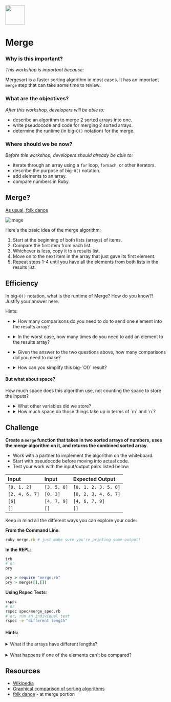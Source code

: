 <img src="https://cloud.githubusercontent.com/assets/6520345/22489560/f791fe8a-e7cc-11e6-9a84-40c8aa1311da.png" width="60">

# Merge


### Why is this important?
<!-- framing the "why" in big-picture/real world examples -->
*This workshop is important because:*

Mergesort is a faster sorting algorithm in most cases. It has an important `merge` step that can take some time to review.

### What are the objectives?
<!-- specific/measurable goal for students to achieve -->
*After this workshop, developers will be able to:*

- describe an algorithm to merge 2 sorted arrays into one.
- write pseudocode and code for merging 2 sorted arrays.
- determine the runtime (in big-`O()` notation) for the merge.

### Where should we be now?
<!-- call out the skills that are prerequisites -->
*Before this workshop, developers should already be able to:*

- iterate through an array using a `for` loop, `forEach`, or other iterators.
- describe the purpose of big-`O()` notation.
- add elements to an array.
- compare numbers in Ruby.

## Merge?
[As usual, folk dance](https://youtu.be/XaqR3G_NVoo?t=204)

![image](https://media.giphy.com/media/1161BCev99OuRi/giphy.gif)


Here's the basic idea of the merge algorithm:

1. Start at the beginning of both lists (arrays) of items.
2. Compare the first item from each list.
3. Whichever is less, copy it to a results list.
4. Move on to the next item in the array that just gave its first element.
5. Repeat steps 1-4 until you have all the elements from both lists in the results list.


## Efficiency

In big-`O()` notation, what is the runtime of Merge? How do you know?! Justify your answer here.

Hints:
  * <details><summary> How many comparisons do you need to do to send one element into the results array?</summary>
    It varies. Sometimes a number gets compared to multiple other numbers.  
  </details>

  * <details><summary>In the worst case, how many times do you need to add an element to the results array?</summary>
    You will always need to add to the array exactly `m + n` times, if one array's size is `m` and the other is `n`.  
  </details>

  * <details><summary>Given the answer to the two questions above, how many comparisons did you need to make?</summary>
    Every time you made 1 comparison, you added 1 thing to the array. To get all the numbers from both arrays, you had to do this `n+m` times.  That makes this algorithm `O(n + m)`.
  </details>

  * <details><summary>How can you simplify this big-`O()` result?</summary>
    You can use a trick to make this simpler:

    - say the larger array's size is `n`
    - we know the smaller array size (`m`) is less than or equal to `n`
    - since big-`O()` overestimates, we can convert `O(m + n)` to `O(n + n)`
    - simplify further to get  `O(n)`
  </details>

#### But what about space?

How much space does this algorithm use, not counting the space to store the inputs?

* <details><summary>What other variables did we store?
  </summary>
  The results array is the big one! Other than that, a few temporary variables that are just single values, not arrays or lists of any kind.
  </details>

* <details><summary>How much space do those things take up in terms of `m` and `n`?
  </summary>
  The results array takes up `O(m + n)` space.  The temporary variables are just single values, not arrays or lists of any kind, so each one is usually considered constant or `O(1)` space. The number of temporary variables we use doesn't depend on the size of either input, so these all add up to `O(1)` .

  Overall, we use `O(m + n)` extra space!
  </details>


## Challenge

**Create a `merge` function that takes in two sorted arrays of numbers, uses the merge algorithm on it, and returns the combined sorted array.**

* Work with a partner to implement the algorithm on the whiteboard.
* Start with pseudocode before moving into actual code.
* Test your work with the input/output pairs listed below:

| Input | Input | Expected Output |
| :--- | :--- | :--- |
| `[0, 1, 2]` | `[3, 5, 8]` | `[0, 1, 2, 3, 5, 8]` |
| `[2, 4, 6, 7]` | `[0, 3]` | `[0, 2, 3, 4, 6, 7]` |
| `[6]` | `[4, 7, 9]`  | `[4, 6, 7, 9]` |
| `[]`  | `[]` | `[]` |

Keep in mind all the different ways you can explore your code:

**From the Command Line**:  
```ruby
ruby merge.rb # just make sure you're printing some output!
```

**In the REPL**:  
```ruby
irb
# or
pry
```

```ruby
pry > require "merge.rb"
pry > merge([],[])
```

**Using Rspec Tests**:   
```bash
rspec
# or
rspec spec/merge_spec.rb
# or, run an individual test
rspec -e "different length"
```

#### Hints:

<details><summary>  What if the arrays have different lengths?
  </summary>
    You will probably find you run out of elements to compare at some point.  If all the elements from one array have already been added to the results, what can you say about the rest of the elements left over in the other array?

   <details><summary>click to see</summary>
     - All of the rest of the elements in the input array must be greater than every element in the results array.
     - All these elements are already in sorted order.
     - We can just add the rest of the elements to the results array!
   </details>
  </details>

<br>
<details><summary> What happens if one of the elements can't be compared?
  </summary>
   You have to be able to compare! This would completely break the code, so it's a good case to test rule out inside your function.
  </details>

<!-- 
## Bonus: Partition

Like merge sort uses an extra `merge` step, another  sorting algorithm called quick sort uses a `partition` step.  -->

## Resources

* [Wikipedia](https://en.wikipedia.org/wiki/Merge_sort)
* [Graphical comparison of sorting algorithms](http://www.sorting-algorithms.com/)
* [folk dance](https://youtu.be/XaqR3G_NVoo?t=204) - at merge portion
